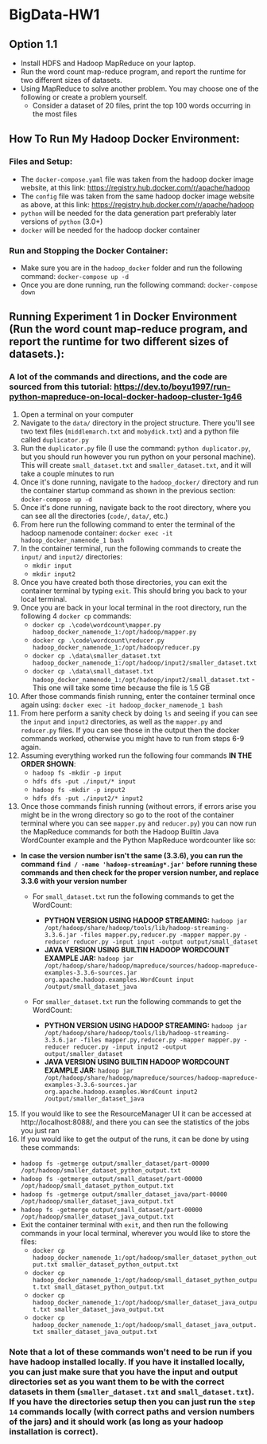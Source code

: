 # BigData-HW1
## Option 1.1
* Install HDFS and Hadoop MapReduce on your laptop.
* Run the word count map-reduce program, and report the runtime for two different
sizes of datasets.
* Using MapReduce to solve another problem. You may choose one of the
following or create a problem yourself.
  * Consider a dataset of 20 files, print the top 100 words occurring in the
  most files

## How To Run My Hadoop Docker Environment:
### Files and Setup:
* The ```docker-compose.yaml``` file was taken from the hadoop docker image website, at this link: https://registry.hub.docker.com/r/apache/hadoop
* The ```config``` file was taken from the same hadoop docker image website as above, at this link: https://registry.hub.docker.com/r/apache/hadoop
* ```python``` will be needed for the data generation part preferably later versions of ```python``` (3.0+)
* ```docker``` will be needed for the hadoop docker container

### Run and Stopping the Docker Container:
* Make sure you are in the ```hadoop_docker``` folder and run the following command: ```docker-compose up -d```
* Once you are done running, run the following command: ```docker-compose down```

## Running Experiment 1 in Docker Environment (Run the word count map-reduce program, and report the runtime for two different sizes of datasets.):
### A lot of the commands and directions, and the code are sourced from this tutorial: https://dev.to/boyu1997/run-python-mapreduce-on-local-docker-hadoop-cluster-1g46
1. Open a terminal on your computer
3. Navigate to the ```data/``` directory in the project structure. There you'll see two text files (```middlemarch.txt``` and ```mobydick.txt```) and a python file called ```duplicator.py```
4. Run the ```duplicator.py``` file (I use the command: ```python duplicator.py```, but you should run however you run python on your personal machine). This will create ```small_dataset.txt``` and ```smaller_dataset.txt```, and it will take a couple minutes to run
5. Once it's done running, navigate to the ```hadoop_docker/``` directory and run the container startup command as shown in the previous section: ```docker-compose up -d```
6. Once it's done running, navigate back to the root directory, where you can see all the directories (```code/```, ```data/```, etc.)
7. From here run the following command to enter the terminal of the hadoop namenode container: ```docker exec -it hadoop_docker_namenode_1 bash```
8. In the container terminal, run the following commands to create the ```input/``` and ```input2/``` directories:
   * ```mkdir input```
   * ```mkdir input2```
9. Once you have created both those directories, you can exit the container terminal by typing ```exit```. This should bring you back to your local terminal.
10. Once you are back in your local terminal in the root directory, run the following 4 ```docker cp``` commands:
    * ```docker cp .\code\wordcount\mapper.py hadoop_docker_namenode_1:/opt/hadoop/mapper.py```
    * ```docker cp .\code\wordcount\reducer.py hadoop_docker_namenode_1:/opt/hadoop/reducer.py```
    * ```docker cp .\data\smaller_dataset.txt hadoop_docker_namenode_1:/opt/hadoop/input2/smaller_dataset.txt```
    * ```docker cp .\data\small_dataset.txt hadoop_docker_namenode_1:/opt/hadoop/input2/small_dataset.txt``` - This one will take some time because the file is 1.5 GB
11. After those commands finish running, enter the container terminal once again using: ```docker exec -it hadoop_docker_namenode_1 bash```
12. From here perform a sanity check by doing ```ls``` and seeing if you can see the ```input``` and ```input2``` directories, as well as the ```mapper.py``` and ```reducer.py``` files. If you can see those in the output then the docker commands worked, otherwise you might have to run from steps 6-9 again.
13. Assuming everything worked run the following four commands **IN THE ORDER SHOWN**:
    * ```hadoop fs -mkdir -p input```
    * ```hdfs dfs -put ./input/* input```
    * ```hadoop fs -mkdir -p input2```
    * ```hdfs dfs -put ./input2/* input2```
14. Once those commands finish running (without errors, if errors arise you might be in the wrong directory so go to the root of the container terminal where you can see ```mapper.py``` and ```reducer.py```) you can now run the MapReduce commands for both the Hadoop Builtin Java WordCounter example and the Python MapReduce wordcounter like so:
* **In case the version number isn't the same (3.3.6), you can run the command ```find / -name 'hadoop-streaming*.jar'``` before running these commands and then check for the proper version number, and replace 3.3.6 with your version number**
  
    * For ```small_dataset.txt``` run the following commands to get the WordCount:
      * **PYTHON VERSION USING HADOOP STREAMING:** ```hadoop jar /opt/hadoop/share/hadoop/tools/lib/hadoop-streaming-3.3.6.jar -files mapper.py,reducer.py -mapper mapper.py -reducer reducer.py -input input -output output/small_dataset```
      * **JAVA VERSION USING BUILTIN HADOOP WORDCOUNT EXAMPLE JAR:** ```hadoop jar /opt/hadoop/share/hadoop/mapreduce/sources/hadoop-mapreduce-examples-3.3.6-sources.jar org.apache.hadoop.examples.WordCount input /output/small_dataset_java```
        
    * For ```smaller_dataset.txt``` run the following commands to get the WordCount:
      * **PYTHON VERSION USING HADOOP STREAMING:** ```hadoop jar /opt/hadoop/share/hadoop/tools/lib/hadoop-streaming-3.3.6.jar -files mapper.py,reducer.py -mapper mapper.py -reducer reducer.py -input input2 -output output/smaller_dataset```
      * **JAVA VERSION USING BUILTIN HADOOP WORDCOUNT EXAMPLE JAR:** ```hadoop jar /opt/hadoop/share/hadoop/mapreduce/sources/hadoop-mapreduce-examples-3.3.6-sources.jar org.apache.hadoop.examples.WordCount input2 /output/smaller_dataset_java```
15. If you would like to see the ResourceManager UI it can be accessed at http://localhost:8088/, and there you can see the statistics of the jobs you just ran
16. If you would like to get the output of the runs, it can be done by using these commands:
   * ```hadoop fs -getmerge output/smaller_dataset/part-00000 /opt/hadoop/smaller_dataset_python_output.txt```
   * ```hadoop fs -getmerge output/small_dataset/part-00000 /opt/hadoop/small_dataset_python_output.txt```
   * ```hadoop fs -getmerge output/smaller_dataset_java/part-00000 /opt/hadoop/smaller_dataset_java_output.txt```
   * ```hadoop fs -getmerge output/small_dataset/part-00000 /opt/hadoop/smaller_dataset_java_output.txt```
* Exit the container terminal with ```exit```, and then run the following commands in your local terminal, wherever you would like to store the files:
  * ```docker cp hadoop_docker_namenode_1:/opt/hadoop/smaller_dataset_python_output.txt smaller_dataset_python_output.txt```
  * ```docker cp hadoop_docker_namenode_1:/opt/hadoop/small_dataset_python_output.txt small_dataset_python_output.txt```
  * ```docker cp hadoop_docker_namenode_1:/opt/hadoop/smaller_dataset_java_output.txt smaller_dataset_java_output.txt```
  * ```docker cp hadoop_docker_namenode_1:/opt/hadoop/small_dataset_java_output.txt smaller_dataset_java_output.txt```
### Note that a lot of these commands won't need to be run if you have hadoop installed locally. If you have it installed locally, you can just make sure that you have the input and output directories set as you want them to be with the correct datasets in them (```smaller_dataset.txt``` and ```small_dataset.txt```). If you have the directories setup then you can just run the ```step 14``` commands locally (with correct paths and version numbers of the jars) and it should work (as long as your hadoop installation is correct).
